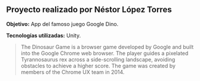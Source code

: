 ## Proyecto realizado por Néstor López Torres

<b>Objetivo:</b> App del famoso juego Google Dino.

<b>Tecnologías utilizadas:</b> Unity.

> The Dinosaur Game is a browser game developed by Google and built into the Google Chrome web browser. The player guides a pixelated Tyrannosaurus rex across a side-scrolling landscape, avoiding obstacles to achieve a higher score. The game was created by members of the Chrome UX team in 2014.
